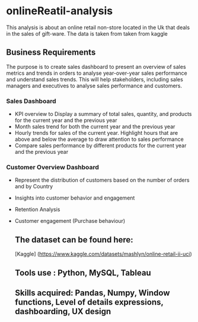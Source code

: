 # onlineReatil-analysis

This analysis is about an online retail non-store located in the Uk that deals in the sales of gift-ware. The data is taken from taken from kaggle

## Business Requirements
The purpose is to create sales dashboard to present an overview of sales metrics and trends in orders to analyse year-over-year sales performance and understand sales trends. This will help stakeholders, including sales managers and executives to analyse sales performance and customers.

  ### Sales Dashboard
  - KPI overview to Display a summary of total sales, quantity, and products for the current year and the previous year
  - Month sales trend for both the current year and the previous year
  - Hourly trends for sales of the current year. Highlight hours that are above and below the average to draw attention to sales performance
  - Compare sales performance by different products for the current year and the previous year

  ### Customer Overview Dashboard 
  - Represent the distribution of customers based on the number of orders and by Country
  - Insights into customer behavior and engagement
  - Retention Analysis
  - Customer engagement (Purchase behaviour)

    ## The dataset can be found here:
    [Kaggle] (https://www.kaggle.com/datasets/mashlyn/online-retail-ii-uci)
    
    ## Tools use : Python, MySQL, Tableau
    ## Skills acquired: Pandas, Numpy, Window functions, Level of details expressions, dashboarding, UX design
    

